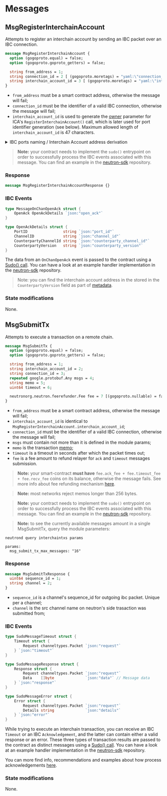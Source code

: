 # Messages

## MsgRegisterInterchainAccount

Attempts to register an interchain account by sending an IBC packet over an IBC connection.

```protobuf
message MsgRegisterInterchainAccount {
  option (gogoproto.equal) = false;
  option (gogoproto.goproto_getters) = false;

  string from_address = 1;
  string connection_id = 2 [ (gogoproto.moretags) = "yaml:\"connection_id\"" ];
  string interchain_account_id = 3 [ (gogoproto.moretags) = "yaml:\"interchain_account_id\"" ];
}
```

* `from_address` must be a smart contract address, otherwise the message will fail;
* `connection_id` must be the identifier of a valid IBC connection, otherwise the message will fail;
* `interchain_account_id` is used to generate the [owner](https://github.com/cosmos/ibc-go/blob/v3.1.1/modules/apps/27-interchain-accounts/controller/keeper/account.go#L17) parameter for ICA's `RegisterInterchainAccount()` call, which is later used for port identifier generation (see below). Maximum allowed length of `interchain_account_id` is 47 characters.

<details>
  <summary>IBC ports naming / Interchain Account address derivation</summary>

If a contract with the address `neutron14hj2tavq8fpesdwxxcu44rty3hh90vhujrvcmstl4zr3txmfvw9s5c2epq` sends an `MsgRegisterInterchainAccount` with `interchain_account_id` set to `hub/1`, the generated ICA owner will look like `neutron14hj2tavq8fpesdwxxcu44rty3hh90vhujrvcmstl4zr3txmfvw9s5c2epq.hub/1`, and the IBC port generated by the ICA app will be equal to `icacontroller-neutron14hj2tavq8fpesdwxxcu44rty3hh90vhujrvcmstl4zr3txmfvw9s5c2epq.hub/1`.

ICA's remote address generation concatenates connection identifier and port identifier to use them as the derivation key for the new account:

```go
// GenerateAddress returns an sdk.AccAddress derived using the provided module account address and connection and port identifiers.
// The sdk.AccAddress returned is a sub-address of the module account, using the host chain connection ID and controller chain's port ID as the derivation key
func GenerateAddress(moduleAccAddr sdk.AccAddress, connectionID, portID string) sdk.AccAddress {
	return sdk.AccAddress(sdkaddress.Derive(moduleAccAddr, []byte(connectionID+portID)))
}

```
</details>

> **Note:** your contract needs to implement the `sudo()` entrypoint on order to successfully process the IBC events associated with this message. You can find an example in the [neutron-sdk](https://github.com/neutron-org/neutron-sdk/tree/main/contracts) repository. 

### Response

```protobuf
message MsgRegisterInterchainAccountResponse {}
```

### IBC Events

```go
type MessageOnChanOpenAck struct {
	OpenAck OpenAckDetails `json:"open_ack"`
}

type OpenAckDetails struct {
	PortID                string `json:"port_id"`
	ChannelID             string `json:"channel_id"`
	CounterpartyChannelId string `json:"counterparty_channel_id"`
	CounterpartyVersion   string `json:"counterparty_version"`
}
```

The data from an `OnChanOpenAck` event is passed to the contract using a [Sudo() call](https://github.com/CosmWasm/wasmd/blob/288609255ad92dfe5c54eae572fe7d6010e712eb/x/wasm/keeper/keeper.go#L453). You can have a look at an example handler implementation in the [neutron-sdk](https://github.com/neutron-org/neutron-sdk/tree/main/contracts) repository. 

> Note: you can find the interchain account address in the stored in the `CounterpartyVersion` field as part of [metadata](https://github.com/cosmos/ibc-go/blob/main/modules/apps/27-interchain-accounts/host/keeper/handshake.go#L78).

### State modifications

None.

## MsgSubmitTx

Attempts to execute a transaction on a remote chain.

```protobuf
message MsgSubmitTx {
  option (gogoproto.equal) = false;
  option (gogoproto.goproto_getters) = false;

  string from_address = 1;
  string interchain_account_id = 2;
  string connection_id = 3;
  repeated google.protobuf.Any msgs = 4;
  string memo = 5;
  uint64 timeout = 6;

  neutronorg.neutron.feerefunder.Fee fee = 7 [(gogoproto.nullable) = false];
}
```

* `from_address` must be a smart contract address, otherwise the message will fail;
* `interchain_account_id` is identical to `MsgRegisterInterchainAccount.interchain_account_id`;
* `connection_id` must be the identifier of a valid IBC connection, otherwise the message will fail;
* `msgs` must contain not more than it is defined in the module params;
* `memo` is the transaction [memo](https://docs.cosmos.network/master/core/transactions.html);
* `timeout` is a timeout in seconds after which the packet times out;
* `fee` is a fee amount to refund relayer for `ack` and `timeout` messages submission.

> **Note:** your smart-contract **must have** `fee.ack_fee + fee.timeout_fee + fee.recv_fee` coins on its balance, otherwise the message fails. See more info about fee refunding mechanism [here](../feerefunder/overview#general-mechanics).

> **Note:** most networks reject memos longer than 256 bytes.

> **Note:** your contract needs to implement the `sudo()` entrypoint on order to successfully process the IBC events associated with this message. You can find an example in the [neutron-sdk](https://github.com/neutron-org/neutron-sdk/tree/main/contracts) repository.

> **Note:** to see the currently available messages amount in a single MsgSubmitTx, query the module parameters:

```shell
neutrond query interchaintxs params

params:
  msg_submit_tx_max_messages: "16"
```

### Response

```protobuf
message MsgSubmitTxResponse {
  uint64 sequence_id = 1;
  string channel = 2;
}
```

* `sequence_id` is a channel's sequence_id for outgoing ibc packet. Unique per a channel;
* `channel` is the src channel name on neutron's side trasaction was submitted from;

### IBC Events

```go
type SudoMessageTimeout struct {
	Timeout struct {
		Request channeltypes.Packet `json:"request"`
	} `json:"timeout"`
}

type SudoMessageResponse struct {
	Response struct {
		Request channeltypes.Packet `json:"request"`
		Data    []byte              `json:"data"` // Message data
	} `json:"response"`
}

type SudoMessageError struct {
	Error struct {
		Request channeltypes.Packet `json:"request"`
		Details string              `json:"details"`
	} `json:"error"`
}
```

While trying to execute an interchain transaction, you can receive an IBC `Timeout` or an IBC `Acknowledgement`, and the latter can contain either a valid response or an error. These three types of transaction results are passed to the contract as distinct messages using a [Sudo() call](https://github.com/CosmWasm/wasmd/blob/288609255ad92dfe5c54eae572fe7d6010e712eb/x/wasm/keeper/keeper.go#L453). You can have a look at an example handler implementation in the [neutron-sdk](https://github.com/neutron-org/neutron-sdk/tree/main/contracts) repository.

You can more find info, recommendations and examples about how process acknowledgements [here](https://github.com/neutron-org/neutron-sdk/blob/cf2295a432ad2577eaea8a95ba89879521a00e38/contracts/neutron_interchain_txs/src/contract.rs#L381).

### State modifications

None.
